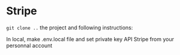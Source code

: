 # Stripe

`git clone ..` the project and following instructions: 

In local, make .env.local file and set private key API Stripe from your personnal account
